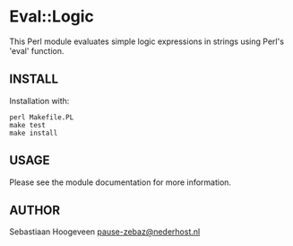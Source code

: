 Eval::Logic
===========

This Perl module evaluates simple logic expressions in strings using Perl's
'eval' function.

INSTALL
-------

Installation with:

    perl Makefile.PL
    make test
    make install

USAGE
-----

Please see the module documentation for more information.

AUTHOR
------

Sebastiaan Hoogeveen <pause-zebaz@nederhost.nl>
